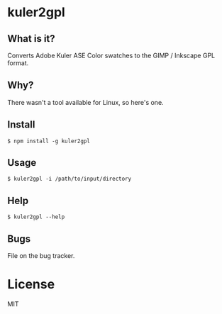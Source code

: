 kuler2gpl
===========

## What is it?

Converts Adobe Kuler ASE Color swatches to the GIMP / Inkscape GPL format.


## Why?

There wasn't a tool available for Linux, so here's one.


## Install

	$ npm install -g kuler2gpl


## Usage

	$ kuler2gpl -i /path/to/input/directory


## Help

	$ kuler2gpl --help


## Bugs

File on the bug tracker.



License
=======

MIT
